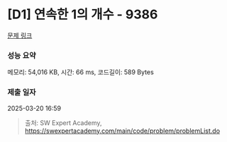 # [D1] 연속한 1의 개수 - 9386 

[문제 링크](https://swexpertacademy.com/main/code/problem/problemDetail.do?contestProbId=AXALDUIq97oDFASI) 

### 성능 요약

메모리: 54,016 KB, 시간: 66 ms, 코드길이: 589 Bytes

### 제출 일자

2025-03-20 16:59



> 출처: SW Expert Academy, https://swexpertacademy.com/main/code/problem/problemList.do